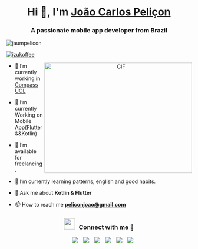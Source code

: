 <h1 align="center">Hi 👋, I'm <a href="https://www.linkedin.com/in/pelicon-joao/" target="blank">
João Carlos Peliçon</a></h1>
<h3 align="center">A passionate mobile app developer from Brazil</h3>

<p align="left"> <img src="https://komarev.com/ghpvc/?username=jaumpelicon" alt="jaumpelicon" /> </p>

<p align="left"> <a href="https://www.instagram.com/jaumpelicon/" target="blank"><img src="https://img.shields.io/twitter/follow/jaumpelicon?logo=instagram&style=for-the-badge" alt="izukoffee" /></a> </p>

<a target="_blank" align="center">
  <img align="right" top="500" height="300" width="400" alt="GIF" src="https://media.giphy.com/media/SWoSkN6DxTszqIKEqv/giphy.gif">
</a>

- 🔭 I’m currently working in <a href="https://compass.uol/pt/home/" target="blank">Compass UOL</a>

- 🌱 I’m currently Working on Mobile App(Flutter&&Kotlin)

- 🤝 I’m available for freelancing.

- 🌱 I’m currently learning patterns, english and good habits.

- 💬 Ask me about **Kotlin & Flutter**

- 📫 How to reach me **peliconjoao@gmail.com**

<h3 align="center" > <img src="https://media.giphy.com/media/iY8CRBdQXODJSCERIr/giphy.gif" width="30" height="30" style="margin-right: 10px;">Connect with me 🤝 </h3>

<p align="center">

 <div align="center"  class="icons-social" style="margin-left: 10px;">
        <a style="margin-left: 10px;"  target="_blank" href="https://www.linkedin.com/in/pelicon-joao/">
			<img src="https://img.icons8.com/doodle/40/000000/linkedin--v2.png"></a>
        <a style="margin-left: 10px;" target="_blank" href="https://github.com/jaumpelicon">
		<img src="https://img.icons8.com/doodle/40/000000/github--v1.png"></a>
		<a style="margin-left: 10px;" target="_blank" href="https://stackoverflow.com/users/20372011/jo%c3%a3o-carlos-peli%c3%a7on">
				<img src="https://img.icons8.com/external-tal-revivo-color-tal-revivo/40/000000/external-stack-overflow-is-a-question-and-answer-site-for-professional-logo-color-tal-revivo.png"></a>
        <a style="margin-left: 10px;" target="_blank" href="https://www.instagram.com/jaumpelicon/">
			<img src="https://img.icons8.com/doodle/40/000000/instagram-new--v2.png"></a>
		<a style="margin-left: 10px;" target="_blank" href="https://twitter.com/izukoffee">
			<img src="https://img.icons8.com/doodle/1x/twitter-squared--v2.png" ></a>
		<a style="margin-left: 10px;" target="_blank" href="https://www.youtube.com/channel/UC3yVqebEAs8g3c1AilwFJQw">
				<img src="https://img.icons8.com/doodle/1x/youtube--v2.png" ></a>
      </div>

</p>
